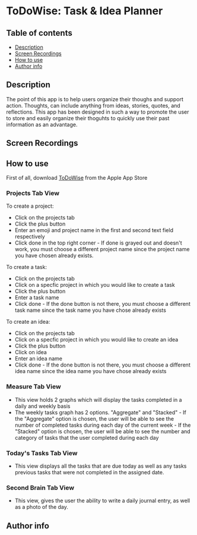 # ToDoWise: Task & Idea Planner

## Table of contents
- [Description](https://github.com/MiguelAcostaDelVecchio/TodoWiseRepo/blob/main/README.md#Description)
- [Screen Recordings](https://github.com/MiguelAcostaDelVecchio/TodoWiseRepo/blob/main/README.md#screen-recordings)
- [How to use](https://github.com/MiguelAcostaDelVecchio/TodoWiseRepo/blob/main/README.md#How-To-Use)
- [Author info](https://github.com/MiguelAcostaDelVecchio/TodoWiseRepo/blob/main/README.md#Author-Info)

## Description
The point of this app is to help users organize their thoughs and support action. Thoughts, can include anything from ideas, stories, quotes, and reflections. This app has been designed in such a way to promote the user to store and easily organize their thoguhts to quickly use their past information as an advantage. 

## Screen Recordings

## How to use
First of all, download [ToDoWise](https://apps.apple.com/us/app/todowise-task-idea-planner/id6480089178) from the Apple App Store

### Projects Tab View
To create a project:
- Click on the projects tab
- Click the plus button
- Enter an emoji and project name in the first and second text field respectively
- Click done in the top right corner
      - If done is grayed out and doesn't work, you must choose a different project name since the project name you have chosen already exists.

To create a task: 
- Click on the projects tab
- Click on a specfic project in which you would like to create a task
- Click the plus button
- Enter a task name
- Click done
      - If the done button is not there, you must choose a different task name since the task name you have chose already exists

To create an idea:
- Click on the projects tab
- Click on a specfic project in which you would like to create an idea
- Click the plus button
- Click on idea
- Enter an idea name
- Click done
      - If the done button is not there, you must choose a different idea name since the idea name you have chose already exists

### Measure Tab View
- This view holds 2 graphs which will display the tasks completed in a daily and weekly basis
- The weekly tasks graph has 2 options. "Aggregate" and "Stacked"
      - If the "Aggregate" option is chosen, the user will be able to see the number of completed tasks during each day of the current week
      - If the "Stacked" option is chosen, the user will be able to see the number and category of tasks that the user completed during each day

### Today's Tasks Tab View
- This view displays all the tasks that are due today as well as any tasks previous tasks that were not completed in the assigned date. 

### Second Brain Tab View
- This view, gives the user the ability to write a daily journal entry, as well as a photo of the day. 

## Author info

